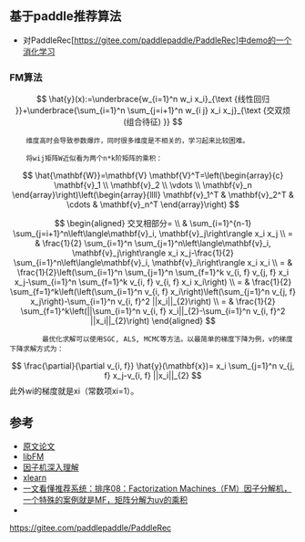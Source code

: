 ## 基于paddle推荐算法

- 对PaddleRec[https://gitee.com/paddlepaddle/PaddleRec]中demo的一个消化学习   


### FM算法
$$
\hat{y}(x):=\underbrace{w_{i=1}^n w_i x_i}_{\text {线性回归 }}+\underbrace{\sum_{i=1}^n \sum_{j=i+1}^n w_{i j} x_i x_j}_{\text {交双烦 (组合待征) }}
$$

  		维度高时会导致参数爆炸，同时很多维度是不相关的，学习起来比较困难。

  		将wij矩阵W近似看为两个n*k阶矩阵的乘积：
$$
\hat{\mathbf{W}}=\mathbf{V} \mathbf{V}^T=\left(\begin{array}{c}
\mathbf{v}_1 \\
\mathbf{v}_2 \\
\vdots \\
\mathbf{v}_n
\end{array}\right)\left(\begin{array}{llll}
\mathbf{v}_1^T & \mathbf{v}_2^T & \cdots & \mathbf{v}_n^T
\end{array}\right)
$$

$$
\begin{aligned}
交叉相部分= \\
& \sum_{i=1}^{n-1} \sum_{j=i+1}^n\left\langle\mathbf{v}_i, \mathbf{v}_j\right\rangle x_i x_j \\
= & \frac{1}{2} \sum_{i=1}^n \sum_{j=1}^n\left\langle\mathbf{v}_i, \mathbf{v}_j\right\rangle x_i x_j-\frac{1}{2} \sum_{i=1}^n\left\langle\mathbf{v}_i, \mathbf{v}_i\right\rangle x_i x_i \\
= & \frac{1}{2}\left(\sum_{i=1}^n \sum_{j=1}^n \sum_{f=1}^k v_{i, f} v_{j, f} x_i x_j-\sum_{i=1}^n \sum_{f=1}^k v_{i, f} v_{i, f} x_i x_i\right) \\
= & \frac{1}{2} \sum_{f=1}^k\left(\left(\sum_{i=1}^n v_{i, f} x_i\right)\left(\sum_{j=1}^n v_{j, f} x_j\right)-\sum_{i=1}^n v_{i, f}^2 ||x_i||_{2}\right) \\
= & \frac{1}{2} \sum_{f=1}^k\left(||\sum_{i=1}^n v_{i, f} x_i||_{2}-\sum_{i=1}^n v_{i, f}^2 ||x_i||_{2}\right)
\end{aligned}
$$



  			最优化求解可以使用SGC, ALS, MCMC等方法。以最简单的梯度下降为例，v的梯度下降求解方式为：

  			
$$
\frac{\partial}{\partial v_{i, f}} \hat{y}(\mathbf{x})=  x_i \sum_{j=1}^n v_{j, f} x_j-v_{i, f} ||x_i||_{2}
$$
  			此外wi的梯度就是xi（常数项xi=1）。



## 参考

- [原文论文](https://citeseerx.ist.psu.edu/viewdoc/download?doi=10.1.1.393.8529&rep=rep1&type=pdf)
- [libFM](http://www.libfm.org/)
- [因子机深入理解](https://tracholar.github.io/machine-learning/2017/03/10/factorization-machine.html)
- [xlearn](https://xlearn-doc-cn.readthedocs.io/en/latest/install/index.html)
- [一文看懂推荐系统：排序08：Factorization Machines（FM）因子分解机，一个特殊的案例就是MF，矩阵分解为uv的乘积](https://blog.csdn.net/weixin_46838716/article/details/126554031)
- 

https://gitee.com/paddlepaddle/PaddleRec

